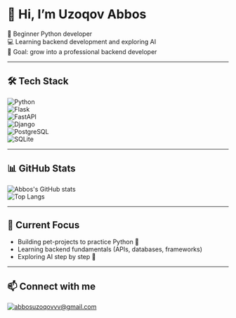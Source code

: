 # 👋 Hi, I’m Uzoqov Abbos  

🚀 Beginner Python developer  
💻 Learning backend development and exploring AI  
🎯 Goal: grow into a professional backend developer  

---

## 🛠️ Tech Stack  

![Python](https://img.shields.io/badge/Python-3776AB?style=for-the-badge&logo=python&logoColor=white)  
![Flask](https://img.shields.io/badge/Flask-000000?style=for-the-badge&logo=flask&logoColor=white)  
![FastAPI](https://img.shields.io/badge/FastAPI-009688?style=for-the-badge&logo=fastapi&logoColor=white)  
![Django](https://img.shields.io/badge/Django-092E20?style=for-the-badge&logo=django&logoColor=white)  
![PostgreSQL](https://img.shields.io/badge/PostgreSQL-316192?style=for-the-badge&logo=postgresql&logoColor=white)  
![SQLite](https://img.shields.io/badge/SQLite-003B57?style=for-the-badge&logo=sqlite&logoColor=white)  

---

## 📊 GitHub Stats  

![Abbos's GitHub stats](https://github-readme-stats.vercel.app/api?username=UzoqovAbbos&show_icons=true&theme=tokyonight)  
![Top Langs](https://github-readme-stats.vercel.app/api/top-langs/?username=UzoqovAbbos&layout=compact&theme=tokyonight)  

---

## 🌱 Current Focus  

- Building pet-projects to practice Python 🐍  
- Learning backend fundamentals (APIs, databases, frameworks)  
- Exploring AI step by step 🤖  

---

## 📫 Connect with me  

[![abbosuzoqovvv@gmail.com](https://img.shields.io/badge/Email-D14836?style=for-the-badge&logo=gmail&logoColor=white)](mailto:your-email@example.com)  
